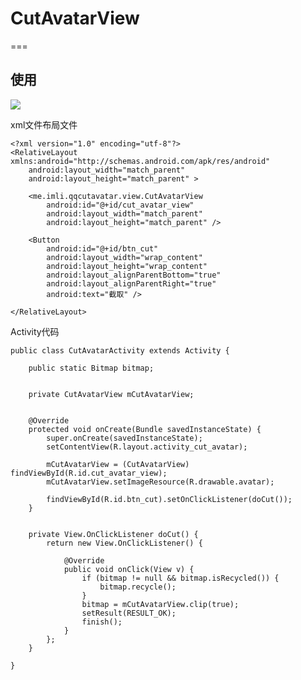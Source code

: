 # CutAvatarView
===

## 使用

![](https://github.com/iQuick/QQCutAvatar/blob/master/arc/image.jpg)

xml文件布局文件

	<?xml version="1.0" encoding="utf-8"?>
	<RelativeLayout xmlns:android="http://schemas.android.com/apk/res/android"
		android:layout_width="match_parent"
		android:layout_height="match_parent" >

		<me.imli.qqcutavatar.view.CutAvatarView
			android:id="@+id/cut_avatar_view"
			android:layout_width="match_parent"
			android:layout_height="match_parent" />

		<Button
			android:id="@+id/btn_cut"
			android:layout_width="wrap_content"
			android:layout_height="wrap_content"
			android:layout_alignParentBottom="true"
			android:layout_alignParentRight="true"
			android:text="截取" />

	</RelativeLayout>
	
Activity代码

	public class CutAvatarActivity extends Activity {
		
		public static Bitmap bitmap;

		
		private CutAvatarView mCutAvatarView;
		
		
		@Override
		protected void onCreate(Bundle savedInstanceState) {
			super.onCreate(savedInstanceState);
			setContentView(R.layout.activity_cut_avatar);
			
			mCutAvatarView = (CutAvatarView) findViewById(R.id.cut_avatar_view);
			mCutAvatarView.setImageResource(R.drawable.avatar);
			
			findViewById(R.id.btn_cut).setOnClickListener(doCut());
		}
		
		
		private View.OnClickListener doCut() {
			return new View.OnClickListener() {
				
				@Override
				public void onClick(View v) {
					if (bitmap != null && bitmap.isRecycled()) {
						bitmap.recycle();
					}
					bitmap = mCutAvatarView.clip(true);
					setResult(RESULT_OK);
					finish();
				}
			};
		}
		
	}